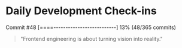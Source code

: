 # Daily Development Check-ins

Commit #48
[====--------------------------] 13% (48/365 commits)

> "Frontend engineering is about turning vision into reality."